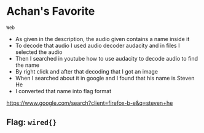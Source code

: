 # Achan's Favorite
`Web`

- As given in the description, the audio given contains a name inside it
- To decode that audio I used audio decoder audacity  and in files I selected the audio
- Then I searched in youtube how to use audacity to decode audio to find the name 
- By right click and after that decoding that I got an image
- When I searched about it in google and I found that his name is Steven He
- I converted that name into flag format

 https://www.google.com/search?client=firefox-b-e&q=steven+he
 
## Flag: `wired{}`
